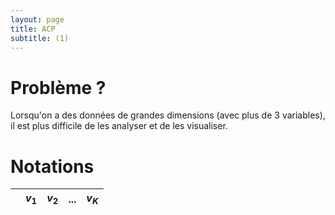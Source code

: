 ```yaml
---
layout: page
title: ACP
subtitle: (1)
---
```



# Problème ? 

Lorsqu'on a des données de grandes dimensions (avec plus de 3 variables), il est plus difficile de les analyser et de les visualiser. 


# Notations 

| |$v_1$|$v_2$|...|$v_K$|
|:----:|:-----:|:-----:|:----:|:----:|



